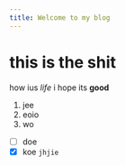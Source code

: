 ```yaml
---
title: Welcome to my blog
---
```


# this is the shit

how ius *life* i hope its __good__
1. jee
2. eoio
3. wo
- [ ] doe
- [x] koe
   `jhjie`
